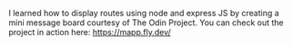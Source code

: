 I learned how to display routes using node and express JS by creating a mini message board courtesy of The Odin Project. You can check out the project in action here: https://mapp.fly.dev/
